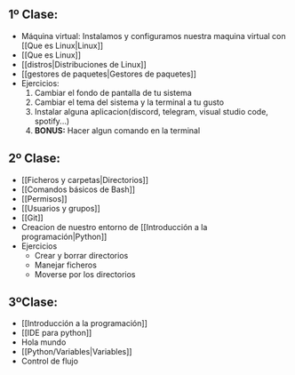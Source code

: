 ## 1º Clase:
-  Máquina virtual: Instalamos y configuramos nuestra maquina virtual con [[Que es Linux|Linux]]
- [[Que es Linux]]
- [[distros|Distribuciones de Linux]]
- [[gestores de paquetes|Gestores de paquetes]]
- Ejercicios:
	1. Cambiar el fondo de pantalla de tu sistema
	2. Cambiar el tema del sistema y la terminal a tu gusto
	3. Instalar alguna aplicacion(discord, telegram, visual studio code, spotify...)
	4. **BONUS:** Hacer algun comando en la terminal
## 2º Clase:
- [[Ficheros y carpetas|Directorios]]
- [[Comandos básicos de Bash]]
- [[Permisos]]
- [[Usuarios y grupos]]
- [[Git]]
- Creacion de nuestro entorno de [[Introducción a la programación|Python]]
- Ejercicios
	- Crear y borrar directorios
	- Manejar ficheros
	- Moverse por los directorios
## 3ºClase:
- [[Introducción a la programación]]
- [[IDE para python]]
- Hola mundo
- [[Python/Variables|Variables]]
- Control de flujo

  